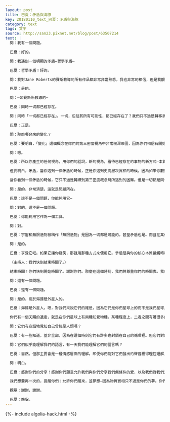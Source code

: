 ```yaml
---
layout: post
title: 巴夏：矛盾與海豚
key: 20180110_text_巴夏：矛盾與海豚
category: text
tags: 文字
source: http://san23.pixnet.net/blog/post/63507214
text: |
  問：我有一個問題。

  巴夏：好的。

  問：我遇到一個明顯的矛盾—哲學矛盾⋯

  巴夏：哲學矛盾！好的。

  問：我對Jane Roberts的賽斯教導的所有作品都非常非常熟悉，我也非常的相信，但是我觀察到一個矛盾，就是「一切都在不停地變化」⋯

  巴夏：是的。

  問：⋯如賽斯所教導的⋯

  巴夏：同時一切都已經存在。

  問：同時「一切都已經存在」。一切，包括其所有可能性，都已經存在了？我們只不過是轉移我們的焦點罷了？

  巴夏：正是。

  問：那麼哪兒來的變化？

  巴夏：要明白，「變化」這個概念在你們的第三密度視角中非常根深蒂固，因為你們相信有開始，中間和結束—所以你們相信事物會變化。但是還存在著真正的創造。當你明白了思想就是事物，那麼任何新的視角或觀點也都是變化—即便你改變的是對已經存在的事物的觀點。明白嗎？

  問：嗯。

  巴夏：所以你產生的任何視角，用你們的話說，新的視角，看待已經存在的事物的新方式—本質上—也是一個新的創造。我們的確理解這轉譯到你們實相中會顯得像是個明顯的矛盾。

  但要明白，矛盾，當你遇到一個矛盾的時候，正是你遇到更高層次實相的時候。因為如果你觀察到一個衝突或二元對立的時候—由於你感知到有極性—你知道這兩端都是出自於你，那麼在你內在的某個地方它們一定是並存的，一定是融合為一個東西的。

  當你看到一個矛盾的時候，它只不過是轉譯到第三密度概念時所遇到的困難。但是一切都是同一個東西同時不同方式的多維呈現。明白嗎？

  問：是的，非常清楚，這就是問題所在。

  巴夏：這不是一個問題，你能夠用它⋯

  問：對的，這不是一個問題。

  巴夏：你能夠用它作為一個工具。

  問：對。

  巴夏：宇宙和無限造物被稱作「無限造物」是因為一切都是可能的，甚至矛盾也是。而且在某個層次，它也不是矛盾，只是被接受為它本是的樣子。明白嗎？

  問：是的。

  巴夏：享受它吧。如果它讓你發笑，那就用那種方式來使用它。矛盾是與你的核心本質接觸時發生的事情。

  （主持人：我們快到結束時間了。）

  結束時間！你們快到開始時間了。謝謝你們。那麼在這個時刻，我們將尊重你們的時間表。我們向你們每一個表達我們的感激⋯請說？

  問：還有一個問題。

  巴夏：還有一個問題。

  問：是的，關於海豚是外星人的。

  巴夏：海豚是外星人。嗯，對我們來說它們的確是，因為它們是你們星球上的而不是我們星球上的。他們是你們星球上的有意識覺知的生命。當你們願意開始用與它們的互動來作為你們與其它外星文明互動的「練習」時，那麼你們將會作為一個整體來回應和與我們互動。

  你們有一個天賜的遺產，就是在你們星球上有兩種知覺物種。某種程度上，二者之間有著很多的轉世聯繫，以多種不同的方式，如你們一樣。在這層意義上，它們是和你們同樣類型的靈魂。在這個意義上，由於你們都不是原生於這個星球的，同樣它們也不是。在這個意義上，它們和你們一樣都是外星人。你們中有許多在亞特蘭蒂斯時代有過互動。你們中有許多曾在兩者中有過轉世。這種情況最近一段時間沒有發生了，因為人類把自己封鎖在了一個特殊的循環中。但是這在現在可以再度發生了，因為你們不再那麼封閉了。

  問：它們有意識地覺知自己曾經是人類嗎？

  巴夏：有一些知道，並非全部，因為在這個時刻它們有許多也封鎖在自己的循環裡。但它們對於與你們的聯繫的確擁有更寬廣的記憶。這就是為什麼它們非常渴望與你們互動。

  問：它們似乎能理解我們的語言，有一天我們能理解它們的語言嗎？

  巴夏：當然。但那主要會是一種情感層面的理解。即便你們能對它們發出的聲音獲得理性理解，最快捷的方法依然是情感連接，因為真正的心電感應是情感層面的。當你無條件地去愛，你就會知道關於那個人的一切。明白嗎？

  問：明白。

  巴夏：感謝你們的分享！感謝你們願意允許我們與你們分享我們無條件的愛，以及我們對我們是共同創造者的信念。

  我們想要再一次的，提醒你們：允許你們醒來，並夢想—因為物質實相只不過是你們的夢。你們此刻正在夢中，夢境就是你們的現實。創造你們想要的夢吧，追隨你的喜悅，它永遠不會引你到歧途。我們感謝你們允許我們經歷這份互動。我們祝你們擁有愉快、充滿無條件的愛和充滿興奮的夢幻人生以及人生之夢。擁有美好的一天。

  觀眾：謝謝，謝謝。

  巴夏：晚安。
---
```


{%- include algolia-hack.html -%}
